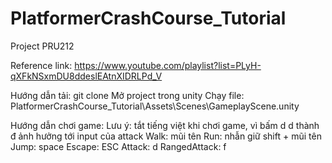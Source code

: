 # PlatformerCrashCourse_Tutorial

Project PRU212

Reference link: https://www.youtube.com/playlist?list=PLyH-qXFkNSxmDU8ddeslEAtnXIDRLPd_V

Hướng dẫn tải:
git clone
Mở project trong unity
Chạy file: PlatformerCrashCourse_Tutorial\Assets\Scenes\GameplayScene.unity

Hướng dẫn chơi game:
Lưu ý: tắt tiếng việt khi chơi game, vì bấm d d thành đ ảnh hưởng tới input của attack
Walk: mũi tên
Run: nhẫn giữ shift + mũi tên
Jump: space
Escape: ESC
Attack: d
RangedAttack: f

